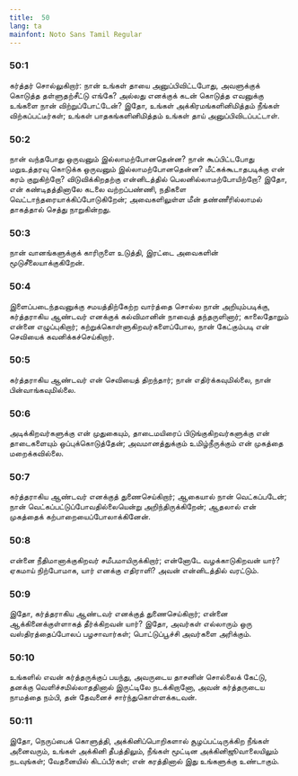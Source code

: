 ```yaml
---
title:  50
lang: ta
mainfont: Noto Sans Tamil Regular
---
```


###  50:1

கர்த்தர் சொல்லுகிறார்: நான் உங்கள் தாயை அனுப்பிவிட்டபோது, அவளுக்குக் கொடுத்த தள்ளுதற்சீட்டு எங்கே? அல்லது எனக்குக் கடன் கொடுத்த எவனுக்கு உங்களை நான் விற்றுப்போட்டேன்? இதோ, உங்கள் அக்கிரமங்களினிமித்தம் நீங்கள் விற்கப்பட்டீர்கள்; உங்கள் பாதகங்களினிமித்தம் உங்கள் தாய் அனுப்பிவிடப்பட்டாள்.

###  50:2

நான் வந்தபோது ஒருவனும் இல்லாமற்போனதென்ன? நான் கூப்பிட்டபோது மறுஉத்தரவு கொடுக்க ஒருவனும் இல்லாமற்போனதென்ன? மீட்கக்கூடாதபடிக்கு என் கரம் குறுகிற்றோ? விடுவிக்கிறதற்கு என்னிடத்தில் பெலனில்லாமற்போயிற்றோ? இதோ, என் கண்டிதத்தினாலே கடலை வற்றப்பண்ணி, நதிகளை வெட்டாந்தரையாக்கிப்போடுகிறேன்; அவைகளிலுள்ள மீன் தண்ணீரில்லாமல் தாகத்தால் செத்து நாறுகின்றது.

###  50:3

நான் வானங்களுக்குக் காரிருளை உடுத்தி, இரட்டை அவைகளின் மூடுசீலையாக்குகிறேன்.

###  50:4

இளைப்படைந்தவனுக்கு சமயத்திற்கேற்ற வார்த்தை சொல்ல நான் அறியும்படிக்கு, கர்த்தராகிய ஆண்டவர் எனக்குக் கல்விமானின் நாவைத் தந்தருளினார்; காலைதோறும் என்னை எழுப்புகிறார்; கற்றுக்கொள்ளுகிறவர்களைப்போல, நான் கேட்கும்படி என் செவியைக் கவனிக்கச்செய்கிறார்.

###  50:5

கர்த்தராகிய ஆண்டவர் என் செவியைத் திறந்தார்; நான் எதிர்க்கவுமில்லை, நான் பின்வாங்கவுமில்லை.

###  50:6

அடிக்கிறவர்களுக்கு என் முதுகையும், தாடைமயிரைப் பிடுங்குகிறவர்களுக்கு என் தாடைகளையும் ஒப்புக்கொடுத்தேன்; அவமானத்துக்கும் உமிழ்நீருக்கும் என் முகத்தை மறைக்கவில்லை.

###  50:7

கர்த்தராகிய ஆண்டவர் எனக்குத் துணைசெய்கிறார்; ஆகையால் நான் வெட்கப்படேன்; நான் வெட்கப்பட்டுப்போவதில்லையென்று அறிந்திருக்கிறேன்; ஆதலால் என் முகத்தைக் கற்பாறையைப்போலாக்கினேன்.

###  50:8

என்னை நீதிமானாக்குகிறவர் சமீபமாயிருக்கிறார்; என்னோடே வழக்காடுகிறவன் யார்? ஏகமாய் நிற்போமாக, யார் எனக்கு எதிராளி? அவன் என்னிடத்தில் வரட்டும்.

###  50:9

இதோ, கர்த்தராகிய ஆண்டவர் எனக்குத் துணைசெய்கிறார்; என்னை ஆக்கினைக்குள்ளாகத் தீர்க்கிறவன் யார்? இதோ, அவர்கள் எல்லாரும் ஒரு வஸ்திரத்தைப்போலப் பழசாவார்கள்; பொட்டுப்பூச்சி அவர்களை அரிக்கும்.

###  50:10

உங்களில் எவன் கர்த்தருக்குப் பயந்து, அவருடைய தாசனின் சொல்லைக் கேட்டு, தனக்கு வெளிச்சமில்லாததினால் இருட்டிலே நடக்கிறானோ, அவன் கர்த்தருடைய நாமத்தை நம்பி, தன் தேவனைச் சார்ந்துகொள்ளக்கடவன்.

###  50:11

இதோ, நெருப்பைக் கொளுத்தி, அக்கினிப்பொறிகளால் சூழப்பட்டிருக்கிற நீங்கள் அனைவரும், உங்கள் அக்கினி தீபத்திலும், நீங்கள் மூட்டின அக்கினிஜூவாலையிலும் நடவுங்கள்; வேதனையில் கிடப்பீர்கள்; என் கரத்தினால் இது உங்களுக்கு உண்டாகும்.

